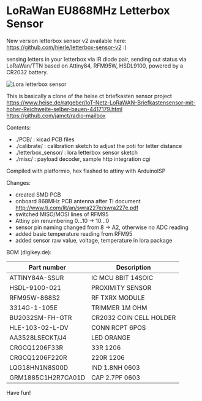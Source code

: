 # LoRaWan EU868MHz Letterbox Sensor

New version letterbox sensor v2 available here: https://github.com/hierle/letterbox-sensor-v2 :)

sensing letters in your letterbox via IR diode pair, sending out status via LoRaWan/TTN
based on Attiny84, RFM95W, HSDL9100, powered by a CR2032 battery.

![Lora letterbox sensor](https://github.com/hierle/letterbox-sensor/blob/master/misc/letterbox-sensor.png?raw=true)

This is basically a clone of the heise ct briefkasten sensor project<br> 
https://www.heise.de/ratgeber/IoT-Netz-LoRaWAN-Briefkastensensor-mit-hoher-Reichweite-selber-bauen-4417179.html<br>
https://github.com/jamct/radio-mailbox

Contents:
- ./PCB/ :               kicad PCB files
- ./calibrate/ :         calibration sketch to adjust the poti for letter distance
- ./letterbox_sensor/ :  lora letterbox sensor sketch
- ./misc/ :              payload decoder, sample http integration cgi

Compiled with platformio, hex flashed to attiny with ArduinoISP

Changes:
- created SMD PCB
- onboard 868MHz PCB antenna after TI document http://www.ti.com/lit/an/swra227e/swra227e.pdf
- switched MISO/MOSI lines of RFM95
- Attiny pin renumbering 0...10 -> 10...0
- sensor pin naming changed from 8 -> A2, otherwise no ADC reading
- added basic temperature reading from RFM95
- added sensor raw value, voltage, temperature in lora package

BOM (digikey.de):

|Part number        |  Description            |
|-------------------|-------------------------|
|ATTINY84A-SSUR     |  IC MCU 8BIT 14SOIC     |
|HSDL-9100-021      |  PROXIMITY SENSOR       |
|RFM95W-868S2       |  RF TXRX MODULE         |
|3314G-1-105E       |  TRIMMER 1M OHM         |
|BU2032SM-FH-GTR    |  CR2032 COIN CELL HOLDER|
|HLE-103-02-L-DV    |  CONN RCPT 6POS         |
|AA3528LSECKT/J4    |  LED ORANGE             |
|CRGCQ1206F33R      |  33R 1206               |
|CRGCQ1206F220R     |  220R 1206              |
|LQG18HN1N8S00D     |  IND 1.8NH 0603         |
|GRM1885C1H2R7CA01D |  CAP 2.7PF 0603         |


Have fun!

